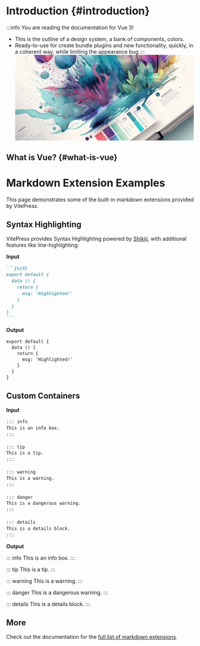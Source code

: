# Introduction {#introduction}

:::info You are reading the documentation for Vue 3!

- This is the outline of a design system, a bank of components, colors.
- Ready-to-use for create bundle plugins and new functionality, quickly, in a coherent way, while limiting the appearance bug
:::
![Banner](/illustration-banner.png)


## What is Vue? {#what-is-vue}

# Markdown Extension Examples

This page demonstrates some of the built-in markdown extensions provided by VitePress.

## Syntax Highlighting

VitePress provides Syntax Highlighting powered by [Shikiji](https://github.com/antfu/shikiji), with additional features like line-highlighting:

**Input**

````md
```js{4}
export default {
  data () {
    return {
      msg: 'Highlighted!'
    }
  }
}
```
````

**Output**

```js{4}
export default {
  data () {
    return {
      msg: 'Highlighted!'
    }
  }
}
```

## Custom Containers

**Input**

```md
::: info
This is an info box.
:::

::: tip
This is a tip.
:::

::: warning
This is a warning.
:::

::: danger
This is a dangerous warning.
:::

::: details
This is a details block.
:::
```

**Output**

::: info
This is an info box.
:::

::: tip
This is a tip.
:::

::: warning
This is a warning.
:::

::: danger
This is a dangerous warning.
:::

::: details
This is a details block.
:::

## More

Check out the documentation for the [full list of markdown extensions](https://vitepress.dev/guide/markdown).
